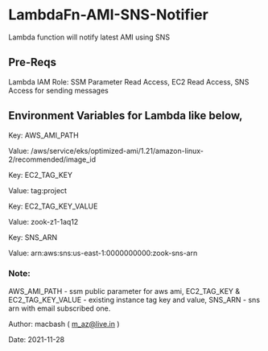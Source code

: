 # LambdaFn-AMI-SNS-Notifier
Lambda function will notify latest AMI using SNS

## Pre-Reqs

Lambda IAM Role: SSM Parameter Read Access, EC2 Read Access, SNS Access for sending messages

## Environment Variables for Lambda like below,

Key: AWS_AMI_PATH

Value: /aws/service/eks/optimized-ami/1.21/amazon-linux-2/recommended/image_id

Key: EC2_TAG_KEY

Value: tag:project

Key: EC2_TAG_KEY_VALUE

Value: zook-z1-1aq12

Key: SNS_ARN

Value: arn:aws:sns:us-east-1:0000000000:zook-sns-arn

### Note:

AWS_AMI_PATH - ssm public parameter for aws ami, EC2_TAG_KEY & EC2_TAG_KEY_VALUE - existing instance tag key and value, SNS_ARN - sns arn with email subscribed one.

Author: macbash ( m_az@live.in )

Date: 2021-11-28
